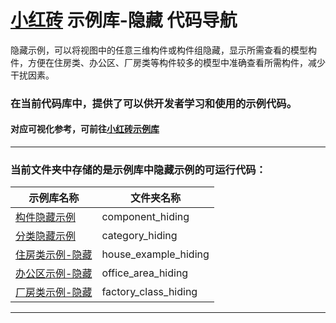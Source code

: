 # [小红砖](www.bos.xyz) 示例库-隐藏 代码导航


隐藏示例，可以将视图中的任意三维构件或构件组隐藏，显示所需查看的模型构件，方便在住房类、办公区、厂房类等构件较多的模型中准确查看所需构件，减少干扰因素。

### 在当前代码库中，提供了可以供开发者学习和使用的示例代码。

#### 对应可视化参考，可前往[小红砖示例库](https://www.bos.xyz/examples/)

---

### 当前文件夹中存储的是示例库中隐藏示例的可运行代码：

示例库名称 | 文件夹名称 
------------ | ------------- 
[构件隐藏示例](https://www.bos.xyz/examples/component_hiding.html) | component_hiding
[分类隐藏示例](https://www.bos.xyz/examples/category_hiding.html) | category_hiding
[住房类示例-隐藏](https://www.bos.xyz/examples/house_example_hiding.html) | house_example_hiding
[办公区示例-隐藏](https://www.bos.xyz/examples/office_area_hiding.html) | office_area_hiding
[厂房类示例-隐藏](https://www.bos.xyz/examples/factory_class_hiding.html) | factory_class_hiding

---
